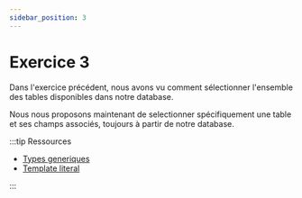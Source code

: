 ```yaml
---
sidebar_position: 3
---
```


# Exercice 3

Dans l'exercice précédent, nous avons vu comment sélectionner l'ensemble des tables disponibles dans notre database.

Nous nous proposons maintenant de selectionner spécifiquement une table et ses champs associés, toujours à partir de notre database.

:::tip Ressources

- [Types generiques](../typescript/generic.md)
- [Template literal](../typescript/template_literal.md)

:::
